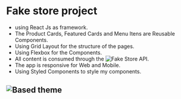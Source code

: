# Fake store project


- using React Js as framework.
- The Product Cards, Featured Cards and Menu Itens are Reusable Components.
- Using Grid Layout for the structure of the pages.
- Using Flexbox for the Components.
- All content is consumed through the ![Fake Store API](https://fakestoreapi.com/).
- The app is responsive for Web and Mobile.
- Using Styled Components to style my components.

## ![Based theme](https://www.behance.net/gallery/146959827/SOLMAR-E-Commerce-redesign?tracking_source=search_projects%7Cstore)